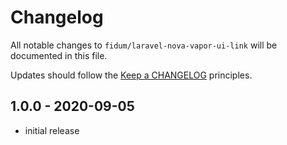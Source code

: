 # Changelog

All notable changes to `fidum/laravel-nova-vapor-ui-link` will be documented in this file.

Updates should follow the [Keep a CHANGELOG](http://keepachangelog.com/) principles.

## 1.0.0 - 2020-09-05

- initial release
